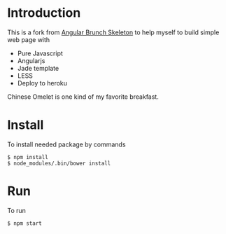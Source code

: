 # Introduction

This is a fork from [Angular Brunch Skeleton](https://github.com/scotch/angular-brunch-seed) to help myself to build simple web page with

* Pure Javascript
* Angularjs
* Jade template
* LESS
* Deploy to heroku

Chinese Omelet is one kind of my favorite breakfast.

# Install

To install needed package by commands

    $ npm install
    $ node_modules/.bin/bower install

# Run

To run

    $ npm start


